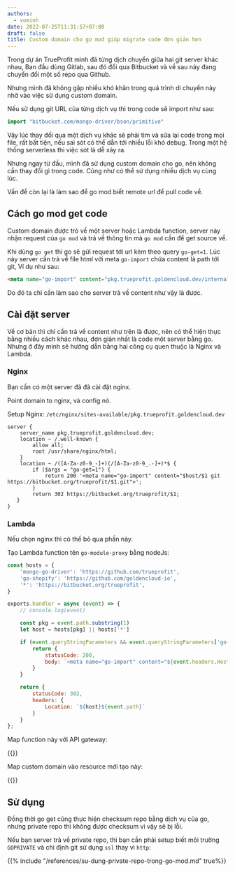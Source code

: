 ```yaml
---
authors:
  - vominh
date: 2022-07-25T11:31:57+07:00
draft: false
title: Custom domain cho go mod giúp migrate code đơn giản hơn
---
```


Trong dự án TrueProfit mình đã từng dịch chuyển giữa hai git server khác nhau, Ban đầu dùng Gitlab, sau đó đổi qua Bitbucket và về sau này đang chuyển đổi một số repo qua Github.

Nhưng mình đã không gặp nhiều khó khăn trong quá trình di chuyển này nhờ vào việc sử dụng custom domain.

Nếu sử dụng git URL của từng dịch vụ thì trong code sẽ import như sau:

```go
import "bitbucket.com/mongo-driver/bson/primitive"
```

Vậy lúc thay đổi qua một dịch vụ khác sẽ phải tìm và sửa lại code trong mọi file, rất bất tiện, nếu sai sót có thể dẫn tới nhiều lỗi khó debug. Trong một hệ thống serverless thì việc sót là dễ xảy ra.

Nhưng ngay từ đầu, mình đã sử dụng custom domain cho go, nên không cần thay đổi gì trong code. Cũng như có thể sử dụng nhiều dịch vụ cùng lúc.

Vấn đề còn lại là làm sao để go mod biết remote url để pull code về.

## Cách go mod get code

Custom domain được trỏ về một server hoặc Lambda function, server này nhận request của `go mod` và trả về thông tin mà `go mod` cần để get source về.

Khi dùng `go get` thì go sẽ gửi request tới url kèm theo query `go-get=1`. Lúc này server cần trả về file html với meta `go-import` chứa content là path tới git, Ví dụ như sau:

```html
<meta name="go-import" content="pkg.trueprofit.goldencloud.dev/internalfns git https://bitbucket.org/trueprofit/internalfns.git">
```

Do đó ta chỉ cần làm sao cho server trả về content như vậy là được.

## Cài đặt server

Về cơ bản thì chỉ cần trả về content như trên là được, nên có thể hiện thực bằng nhiều cách khác nhau, đơn giản nhất là code một server bằng go. Nhưng ở đây mình sẽ hướng dẫn bằng hai công cụ quen thuộc là Nginx và Lambda.

### Nginx

Bạn cần có một server đã đã cài đặt nginx.

Point domain to nginx, và config nó.

Setup Nginx: `/etc/nginx/sites-available/pkg.trueprofit.goldencloud.dev`

```
server {
    server_name pkg.trueprofit.goldencloud.dev;
    location ~ /.well-known {
        allow all;
        root /usr/share/nginx/html;
    }
    location ~ /([A-Za-z0-9_-]+)(/[A-Za-z0-9_.-]+)*$ {
        if ($args = "go-get=1") {
            return 200 '<meta name="go-import" content="$host/$1 git https://bitbucket.org/trueprofit/$1.git">';
        }
        return 302 https://bitbucket.org/trueprofit/$1;
   }
}
```

### Lambda

Nếu chọn nginx thì có thể bỏ qua phần này.

Tạo Lambda function tên `go-module-proxy` bằng nodeJs:

```js
const hosts = {
    'mongo-go-driver': 'https://github.com/trueprofit',
    'go-shopify': 'https://github.com/goldencloud-io',
    '*': 'https://bitbucket.org/trueprofit',
}

exports.handler = async (event) => {
    // console.log(event)

    const pkg = event.path.substring(1)
    let host = hosts[pkg] || hosts['*']

    if (event.queryStringParameters && event.queryStringParameters['go-get'] == '1') {
        return {
            statusCode: 200,
            body: `<meta name="go-import" content="${event.headers.Host}${event.path} git ${host}${event.path}.git">`
        }
    }

    return {
        statusCode: 302,
        headers: {
            Location: `${host}${event.path}`
        }
    }
};
```

Map function này với API gateway:

{{<zoom-img src="20220526174453.png">}}

Map custom domain vào resource mới tạo này:

{{<zoom-img src="20220526174654.png">}}

## Sử dụng

Đồng thời  go get cũng thực hiện checksum repo bằng dịch vụ của go, nhưng private repo thì không được checksum vì vậy sẽ bị lỗi.

Nếu bạn server trả về private repo, thì bạn cần phải setup biết môi trường `GOPRIVATE` và chỉ định git sử dụng `ssl` thay vì `http`:

{{% include "/references/su-dung-private-repo-trong-go-mod.md" true%}}
